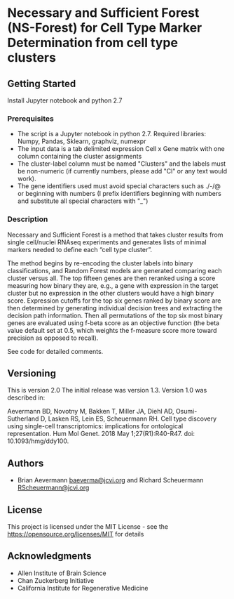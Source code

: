 # Necessary and Sufficient Forest (NS-Forest) for Cell Type Marker Determination from cell type clusters

## Getting Started

Install Jupyter notebook and python 2.7

### Prerequisites

* The script is a Jupyter notebook in python 2.7. Required libraries: Numpy, Pandas, Sklearn, graphviz, numexpr
* The input data is a tab delimited expression Cell x Gene matrix with one column containing the cluster assignments 
* The cluster-label column must be named "Clusters" and the labels must be non-numeric (if currently numbers, please add "Cl" or any text would work). 
* The gene identifiers used must avoid special characters such as ./-/@ or beginning with numbers (I prefix identifiers beginning with numbers and substitute all special characters with "_")


### Description

Necessary and Sufficient Forest is a method that takes cluster results from single cell/nuclei RNAseq experiments 
and generates lists of minimal markers needed to define each “cell type cluster”. 
 
The method begins by re-encoding the cluster labels into binary classifications, and Random Forest models are generated comparing each 
cluster versus all. The top fifteen genes are then reranked using a score measuring how binary they are, e.g., a gene with expression in
the target cluster but no expression in the other clusters would have a high binary score. Expression cutoffs for the top six genes ranked
by binary score are then determined by generating individual decision trees and extracting the decision path information. Then all permutations 
of the top six most binary genes are evaluated using f-beta score as an objective function (the beta value default set at 0.5, which weights the 
f-measure score more toward precision as opposed to recall). 



See code for detailed comments. 


## Versioning

This is version 2.0 The initial release was version 1.3. Version 1.0 was described in: 

Aevermann BD, Novotny M, Bakken T, Miller JA, Diehl AD, Osumi-Sutherland D, Lasken RS, Lein ES, Scheuermann RH.
Cell type discovery using single-cell transcriptomics: implications for ontological representation. 
Hum Mol Genet. 2018 May 1;27(R1):R40-R47. doi: 10.1093/hmg/ddy100.


## Authors

* Brian Aevermann baeverma@jcvi.org and Richard Scheuermann RScheuermann@jcvi.org


## License

This project is licensed under the MIT License - see the https://opensource.org/licenses/MIT for details

## Acknowledgments

* Allen Institute of Brain Science
* Chan Zuckerberg Initiative 
* California Institute for Regenerative Medicine 

